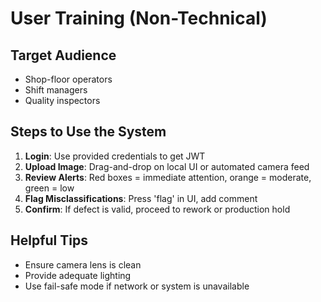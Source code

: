 # User Training (Non-Technical)

## Target Audience
- Shop-floor operators
- Shift managers
- Quality inspectors

## Steps to Use the System
1. **Login**: Use provided credentials to get JWT
2. **Upload Image**: Drag-and-drop on local UI or automated camera feed
3. **Review Alerts**: Red boxes = immediate attention, orange = moderate, green = low
4. **Flag Misclassifications**: Press 'flag' in UI, add comment
5. **Confirm**: If defect is valid, proceed to rework or production hold

## Helpful Tips
- Ensure camera lens is clean
- Provide adequate lighting
- Use fail-safe mode if network or system is unavailable
